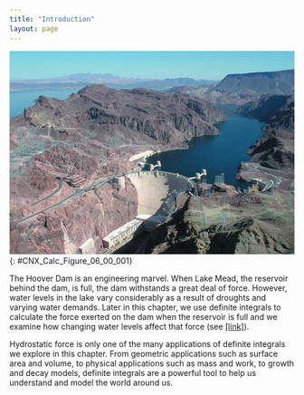 ```yaml
---
title: "Introduction"
layout: page
---
```



<?cnx.eoc class="key-equations" title="Key Equations"?>

<?cnx.eoc class="key-concepts" title="Key Concepts"?>

<?cnx.eoc class="review-exercises" title="Review Exercises"?>

<?cnx.eoc class="practice-test" title="Practice Test"?>

<?cnx.answers class="try"?>

<?cnx.answers class="checkpoint"?>

<?cnx.answers class="section-exercises"?>

 ![This is a picture of the Hoover Dam. The picture has the dam in the background and flowing water in the foreground below the dam.](../resources/CNX_Calc_Figure_06_00_001.jpg "Hoover Dam is one of the United States&#x2019; iconic landmarks, and provides irrigation and hydroelectric power for millions of people in the southwest United States. (credit: modification of work by Lynn Betts, Wikimedia)"){: #CNX_Calc_Figure_06_00_001}

The Hoover Dam is an engineering marvel. When Lake Mead, the reservoir behind the dam, is full, the dam withstands a great deal of force. However, water levels in the lake vary considerably as a result of droughts and varying water demands. Later in this chapter, we use definite integrals to calculate the force exerted on the dam when the reservoir is full and we examine how changing water levels affect that force (see [\[link\]](/m53648#fs-id1167793421214)).

Hydrostatic force is only one of the many applications of definite integrals we explore in this chapter. From geometric applications such as surface area and volume, to physical applications such as mass and work, to growth and decay models, definite integrals are a powerful tool to help us understand and model the world around us.

